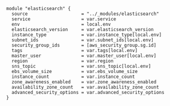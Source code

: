 

    module "elasticsearch" {
      source                    = "../_modules/elasticsearch"
      service                   = var.service
      env                       = local.env
      elasticsearch_version     = var.elasticsearch_version
      instance_type             = var.instance_type[local.env]
      subnet_ids                = var.subnet_ids[local.env]
      security_group_ids        = [aws_security_group.sg.id]
      tags                      = var.tags[local.env]
      master_user               = var.master_user[local.env]
      region                    = var.region
      sns_topic                 = var.sns_topic[local.env]
      ebs_volume_size           = var.ebs_volume_size
      instance_count            = var.instance_count
      zone_awareness_enabled    = var.zone_awareness_enabled
      availability_zone_count   = var.availability_zone_count
      advanced_security_options = var.advanced_security_options
    }
